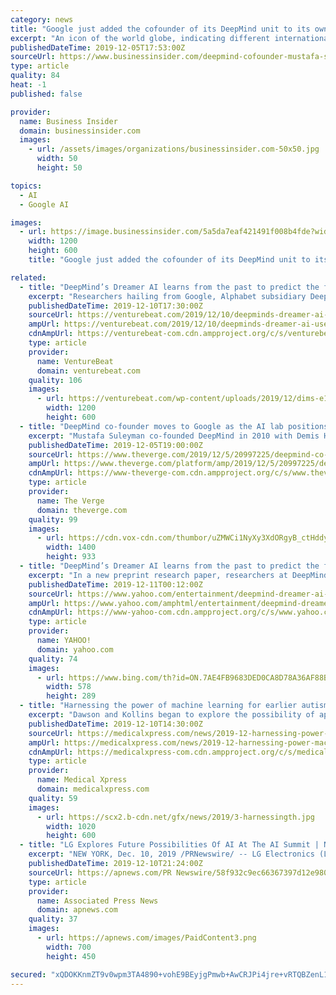 ```yaml
---
category: news
title: "Google just added the cofounder of its DeepMind unit to its own AI team"
excerpt: "An icon of the world globe, indicating different international options.\" Google has added the cofounder of its UK-based DeepMind artificial intelligence research unit to its own AI team. Mustafa Suleyman confirmed the news on Twitter on Thursday ..."
publishedDateTime: 2019-12-05T17:53:00Z
sourceUrl: https://www.businessinsider.com/deepmind-cofounder-mustafa-suleyman-leaves-for-google-2019-12
type: article
quality: 84
heat: -1
published: false

provider:
  name: Business Insider
  domain: businessinsider.com
  images:
    - url: /assets/images/organizations/businessinsider.com-50x50.jpg
      width: 50
      height: 50

topics:
  - AI
  - Google AI

images:
  - url: https://image.businessinsider.com/5a5da7eaf421491f008b4fde?width=1200&format=jpeg
    width: 1200
    height: 600
    title: "Google just added the cofounder of its DeepMind unit to its own AI team"

related:
  - title: "DeepMind’s Dreamer AI learns from the past to predict the future"
    excerpt: "Researchers hailing from Google, Alphabet subsidiary DeepMind, and the University of Toronto sought to exploit this with an agent — Dreamer — designed to internalize a world model and plan ahead to select actions by “imagining” their long-term outcomes. They say that it not only works for any learning objective, but that Dreamer exceeds ..."
    publishedDateTime: 2019-12-10T17:30:00Z
    sourceUrl: https://venturebeat.com/2019/12/10/deepminds-dreamer-ai-uses-the-past-to-predict-the-future/
    ampUrl: https://venturebeat.com/2019/12/10/deepminds-dreamer-ai-uses-the-past-to-predict-the-future/amp/
    cdnAmpUrl: https://venturebeat-com.cdn.ampproject.org/c/s/venturebeat.com/2019/12/10/deepminds-dreamer-ai-uses-the-past-to-predict-the-future/amp/
    type: article
    provider:
      name: VentureBeat
      domain: venturebeat.com
    quality: 106
    images:
      - url: https://venturebeat.com/wp-content/uploads/2019/12/dims-e1575998404106.jpg?fit=1200%2C600&amp;strip=all
        width: 1200
        height: 600
  - title: "DeepMind co-founder moves to Google as the AI lab positions itself for the future"
    excerpt: "Mustafa Suleyman co-founded DeepMind in 2010 with Demis Hassabis and Shane Legg. Photo by John Phillips/Getty Images for TechCrunch The personnel changes at Alphabet continue, this time with Mustafa Suleyman — one of the three co-founders of the company ..."
    publishedDateTime: 2019-12-05T19:00:00Z
    sourceUrl: https://www.theverge.com/2019/12/5/20997225/deepmind-co-founder-mustafa-suleyman-google-ai
    ampUrl: https://www.theverge.com/platform/amp/2019/12/5/20997225/deepmind-co-founder-mustafa-suleyman-google-ai
    cdnAmpUrl: https://www-theverge-com.cdn.ampproject.org/c/s/www.theverge.com/platform/amp/2019/12/5/20997225/deepmind-co-founder-mustafa-suleyman-google-ai
    type: article
    provider:
      name: The Verge
      domain: theverge.com
    quality: 99
    images:
      - url: https://cdn.vox-cdn.com/thumbor/uZMWCi1NyXy3XdORgyB_ctHddyk=/0x0:5760x3840/1400x933/filters:focal(2420x1460:3340x2380):no_upscale()/cdn.vox-cdn.com/uploads/chorus_image/image/65834351/627782606.jpg.0.jpg
        width: 1400
        height: 933
  - title: "DeepMind’s Dreamer AI learns from the past to predict the future"
    excerpt: "In a new preprint research paper, researchers at DeepMind and Google propose Dreamer, an algorithm that learns to predict outcomes from experience. Read More"
    publishedDateTime: 2019-12-11T00:12:00Z
    sourceUrl: https://www.yahoo.com/entertainment/deepmind-dreamer-ai-learns-past-173039091.html
    ampUrl: https://www.yahoo.com/amphtml/entertainment/deepmind-dreamer-ai-learns-past-173039091.html
    cdnAmpUrl: https://www-yahoo-com.cdn.ampproject.org/c/s/www.yahoo.com/amphtml/entertainment/deepmind-dreamer-ai-learns-past-173039091.html
    type: article
    provider:
      name: YAHOO!
      domain: yahoo.com
    quality: 74
    images:
      - url: https://www.bing.com/th?id=ON.7AE4FB9683DED0CA8D78A36AF88B83C5
        width: 578
        height: 289
  - title: "Harnessing the power of machine learning for earlier autism diagnosis"
    excerpt: "Dawson and Kollins began to explore the possibility of applying modern computational resources to the problem. They knew that the field of machine learning, in which computer algorithms are applied to problems that involve sifting enormous amounts of data in order to find hidden patterns and associations, could offer the tools they needed."
    publishedDateTime: 2019-12-10T14:30:00Z
    sourceUrl: https://medicalxpress.com/news/2019-12-harnessing-power-machine-earlier-autism.html
    ampUrl: https://medicalxpress.com/news/2019-12-harnessing-power-machine-earlier-autism.amp
    cdnAmpUrl: https://medicalxpress-com.cdn.ampproject.org/c/s/medicalxpress.com/news/2019-12-harnessing-power-machine-earlier-autism.amp
    type: article
    provider:
      name: Medical Xpress
      domain: medicalxpress.com
    quality: 59
    images:
      - url: https://scx2.b-cdn.net/gfx/news/2019/3-harnessingth.jpg
        width: 1020
        height: 600
  - title: "LG Explores Future Possibilities Of AI At The AI Summit | New York"
    excerpt: "NEW YORK, Dec. 10, 2019 /PRNewswire/ -- LG Electronics (LG) will be exploring the diverse dimensions of artificial intelligence (AI) at home and what LG ThinQ® – LG’s brand for products and services incorporating advanced AI technologies – means to the home of the future, joining other key AI innovators from around the world at the 2019 ..."
    publishedDateTime: 2019-12-10T21:24:00Z
    sourceUrl: https://apnews.com/PR Newswire/58f932c9ec66367397d12e9801b22ec5
    type: article
    provider:
      name: Associated Press News
      domain: apnews.com
    quality: 37
    images:
      - url: https://apnews.com/images/PaidContent3.png
        width: 700
        height: 450

secured: "xQDOKKnmZT9v0wpm3TA4890+vohE9BEyjgPmwb+AwCRJPi4jre+vRTQBZenL1axu1Q4ldishlH4YghZPVnVlzivQaNLG2PvyjHgyqr53YAZC8KZGjtSlhXtwOzAKJyoaxlVpk6oJpgeNGH+2x6jcAPwW5LXF11EkdHIu1ZaFS7k9K7WumcFa7TLjdbH9bQNvwn35PBwB6zIP/k7pZRLvYn1sjd931ya9IPoKNqUTHDxNA2p952wgo5jHhsVDG6nw2Nvv0bvUYeHdFjpkr75DBA==;2DwCQ824ldhguiEIV87Qkg=="
---
```


